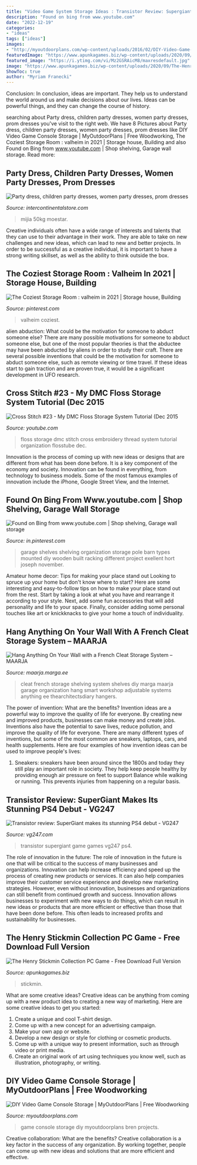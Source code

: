 ```yaml
---
title: "Video Game System Storage Ideas : Transistor Review: Supergiant Makes Its Stunning Ps4 Debut"
description: "Found on bing from www.youtube.com"
date: "2022-12-19"
categories:
- "ideas"
tags: ["ideas"]
images:
- "http://myoutdoorplans.com/wp-content/uploads/2016/02/DIY-Video-Game-Console-Storage-600x337.jpg"
featuredImage: "https://www.apunkagames.biz/wp-content/uploads/2020/09/The-Henry-Stickmin-C-Screenshot-1.jpg"
featured_image: "https://i.ytimg.com/vi/Mz2GSRAicM8/maxresdefault.jpg"
image: "https://www.apunkagames.biz/wp-content/uploads/2020/09/The-Henry-Stickmin-C-Screenshot-1.jpg"
ShowToc: true
author: "Myriam Franecki"
---
```



Conclusion:
In conclusion, ideas are important. They help us to understand the world around us and make decisions about our lives. Ideas can be powerful things, and they can change the course of history.

	

		
searching about Party dress, children party dresses, women party dresses, prom dresses you've visit to the right web. We have 8 Pictures about Party dress, children party dresses, women party dresses, prom dresses like DIY Video Game Console Storage | MyOutdoorPlans | Free Woodworking, The Coziest Storage Room : valheim in 2021 | Storage house, Building and also Found on Bing from www.youtube.com | Shop shelving, Garage wall storage. Read more:
		
    
## Party Dress, Children Party Dresses, Women Party Dresses, Prom Dresses

<img loading=lazy src="https://ae01.alicdn.com/kf/HTB1fsDjahD1gK0jSZFyq6AiOVXaS.jpg" onerror="this.onerror=null;this.src='https://tse4.mm.bing.net/th?id=OIP.P0Kl_X2-alV015ybHyrE2QHaJ4&amp;pid=15.1';" alt="Party dress, children party dresses, women party dresses, prom dresses">

_Source: intercontinentalstore.com_

>mijia 50kg moestar. 

	

Creative individuals often have a wide range of interests and talents that they can use to their advantage in their work. They are able to take on new challenges and new ideas, which can lead to new and better projects. In order to be successful as a creative individual, it is important to have a strong writing skillset, as well as the ability to think outside the box.

    
## The Coziest Storage Room : Valheim In 2021 | Storage House, Building

<img loading=lazy src="https://i.pinimg.com/736x/3a/c4/cf/3ac4cf693ba63d2714334341fc08f8b7.jpg" onerror="this.onerror=null;this.src='https://tse2.mm.bing.net/th?id=OIP.bNkqHLwKctPN1db6ddZSMwHaDy&amp;pid=15.1';" alt="The Coziest Storage Room : valheim in 2021 | Storage house, Building">

_Source: pinterest.com_

>valheim coziest. 

	

alien abduction: What could be the motivation for someone to abduct someone else?
There are many possible motivations for someone to abduct someone else, but one of the most popular theories is that the abductee may have been abducted by aliens in order to study their craft. There are several possible inventions that could be the motivation for someone to abduct someone else, such as remote viewing or time travel. If these ideas start to gain traction and are proven true, it would be a significant development in UFO research.

    
## Cross Stitch #23 - My DMC Floss Storage System Tutorial (Dec 2015

<img loading=lazy src="https://i.ytimg.com/vi/Mz2GSRAicM8/maxresdefault.jpg" onerror="this.onerror=null;this.src='https://tse4.mm.bing.net/th?id=OIP.p05EdHLjbieu41MeoO5rJgHaEK&amp;pid=15.1';" alt="Cross Stitch #23 - My DMC Floss Storage System Tutorial (Dec 2015">

_Source: youtube.com_

>floss storage dmc stitch cross embroidery thread system tutorial organization flosstube dec. 

	

Innovation is the process of coming up with new ideas or designs that are different from what has been done before. It is a key component of the economy and society. Innovation can be found in everything, from technology to business models. Some of the most famous examples of innovation include the iPhone, Google Street View, and the Internet.

    
## Found On Bing From Www.youtube.com | Shop Shelving, Garage Wall Storage

<img loading=lazy src="https://i.pinimg.com/736x/b9/e2/88/b9e288d2af160951d8c0fbd9565f681e.jpg" onerror="this.onerror=null;this.src='https://tse2.mm.bing.net/th?id=OIP.peSrA2QF9Dqa7FdjW2gwDwHaEK&amp;pid=15.1';" alt="Found on Bing from www.youtube.com | Shop shelving, Garage wall storage">

_Source: in.pinterest.com_

>garage shelves shelving organization storage pole barn types mounted diy wooden built racking different project exellent hort joseph november. 

	

Amateur home decor: Tips for making your place stand out
Looking to spruce up your home but don't know where to start? Here are some interesting and easy-to-follow tips on how to make your place stand out from the rest. Start by taking a look at what you have and rearrange it according to your style. Next, add some fun accessories that will add personality and life to your space. Finally, consider adding some personal touches like art or knickknacks to give your home a touch of individuality.

    
## Hang Anything On Your Wall With A French Cleat Storage System – MAARJA

<img loading=lazy src="https://maarja.marga.ee/wp-content/uploads/2014/11/wall-bg-e1391558794595.jpg" onerror="this.onerror=null;this.src='https://tse3.mm.bing.net/th?id=OIP.nlL0gx3ZC369mzFMsIU0fwHaGt&amp;pid=15.1';" alt="Hang Anything On Your Wall with a French Cleat Storage System – MAARJA">

_Source: maarja.marga.ee_

>cleat french storage shelving system shelves diy marga maarja garage organization hang smart workshop adjustable systems anything ee thearchitectsdiary hangers. 

	

The power of invention: What are the benefits?
Invention ideas are a powerful way to improve the quality of life for everyone. By creating new and improved products, businesses can make money and create jobs. Inventions also have the potential to save lives, reduce pollution, and improve the quality of life for everyone. There are many different types of inventions, but some of the most common are sneakers, laptops, cars, and health supplements. Here are four examples of how invention ideas can be used to improve people's lives: 
1. Sneakers: sneakers have been around since the 1800s and today they still play an important role in society. They help keep people healthy by providing enough air pressure on feet to support Balance while walking or running. This prevents injuries from happening on a regular basis.

    
## Transistor Review: SuperGiant Makes Its Stunning PS4 Debut - VG247

<img loading=lazy src="https://assets.vg247.com/current/2014/05/Transistor_art.jpg" onerror="this.onerror=null;this.src='https://tse4.mm.bing.net/th?id=OIP.3ZrfozMVx5dF2h8-HinV6AHaEK&amp;pid=15.1';" alt="Transistor review: SuperGiant makes its stunning PS4 debut - VG247">

_Source: vg247.com_

>transistor supergiant game games vg247 ps4. 

	

The role of innovation in the future:
The role of innovation in the future is one that will be critical to the success of many businesses and organizations. Innovation can help increase efficiency and speed up the process of creating new products or services. It can also help companies improve their customer service experience and develop new marketing strategies.
However, even without innovation, businesses and organizations can still benefit from continued growth and success. Innovation allows businesses to experiment with new ways to do things, which can result in new ideas or products that are more efficient or effective than those that have been done before. This often leads to increased profits and sustainability for businesses.

    
## The Henry Stickmin Collection PC Game - Free Download Full Version

<img loading=lazy src="https://www.apunkagames.biz/wp-content/uploads/2020/09/The-Henry-Stickmin-C-Screenshot-1.jpg" onerror="this.onerror=null;this.src='https://tse3.mm.bing.net/th?id=OIP.HrRoP4qX_heP5klKMnZ47gHaEc&amp;pid=15.1';" alt="The Henry Stickmin Collection PC Game - Free Download Full Version">

_Source: apunkagames.biz_

>stickmin. 

	

What are some creative ideas?
Creative ideas can be anything from coming up with a new product idea to creating a new way of marketing. Here are some creative ideas to get you started: 
1. Create a unique and cool T-shirt design.
2. Come up with a new concept for an advertising campaign.
3. Make your own app or website.
4. Develop a new design or style for clothing or cosmetic products. 
5. Come up with a unique way to present information, such as through video or print media. 
6. Create an original work of art using techniques you know well, such as illustration, photography, or writing.

    
## DIY Video Game Console Storage | MyOutdoorPlans | Free Woodworking

<img loading=lazy src="http://myoutdoorplans.com/wp-content/uploads/2016/02/DIY-Video-Game-Console-Storage-600x337.jpg" onerror="this.onerror=null;this.src='https://tse1.mm.bing.net/th?id=OIP.JD_da8i9gVTHn89913L3UwHaEK&amp;pid=15.1';" alt="DIY Video Game Console Storage | MyOutdoorPlans | Free Woodworking">

_Source: myoutdoorplans.com_

>game console storage diy myoutdoorplans bren projects. 

	

Creative collaboration: What are the benefits?
Creative collaboration is a key factor in the success of any organization. By working together, people can come up with new ideas and solutions that are more efficient and effective.

